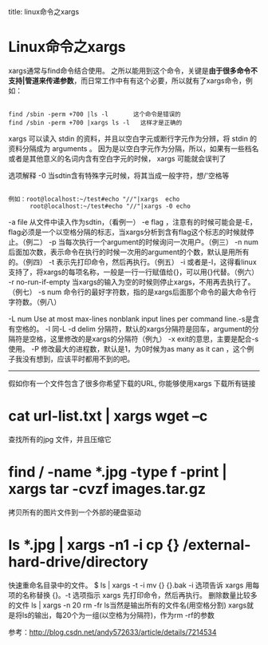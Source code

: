 title: linux命令之xargs 

#  Linux命令之xargs 
xargs通常与find命令结合使用。
之所以能用到这个命令，关键是**由于很多命令不支持|管道来传递参数**，而日常工作中有有这个必要，所以就有了xargs命令，例如：
```

find /sbin -perm +700 |ls -l       这个命令是错误的
find /sbin -perm +700 |xargs ls -l   这样才是正确的

```
xargs 可以读入 stdin 的资料，并且以空白字元或断行字元作为分辨，将 stdin 的资料分隔成为 arguments 。 因为是以空白字元作为分隔，所以，如果有一些档名或者是其他意义的名词内含有空白字元的时候， xargs 可能就会误判了

选项解释
-0 当sdtin含有特殊字元时候，将其当成一般字符，想/'空格等
```

例如：root@localhost:~/test#echo "//"|xargs  echo 
      root@localhost:~/test#echo "//"|xargs -0 echo

``` 
-a file 从文件中读入作为sdtin，（看例一）
-e flag ，注意有的时候可能会是-E，flag必须是一个以空格分隔的标志，当xargs分析到含有flag这个标志的时候就停止。（例二）
-p 当每次执行一个argument的时候询问一次用户。（例三）
-n num 后面加次数，表示命令在执行的时候一次用的argument的个数，默认是用所有的。（例四）
-t 表示先打印命令，然后再执行。（例五）
-i 或者是-I，这得看linux支持了，将xargs的每项名称，一般是一行一行赋值给{}，可以用{}代替。（例六）
-r no-run-if-empty 当xargs的输入为空的时候则停止xargs，不用再去执行了。（例七）
-s num 命令行的最好字符数，指的是xargs后面那个命令的最大命令行字符数。（例八）
 
-L  num Use at most max-lines nonblank input lines per command line.-s是含有空格的。
-l  同-L
-d delim 分隔符，默认的xargs分隔符是回车，argument的分隔符是空格，这里修改的是xargs的分隔符（例九）
-x exit的意思，主要是配合-s使用。
-P 修改最大的进程数，默认是1，为0时候为as many as it can ，这个例子我没有想到，应该平时都用不到的吧。

----
假如你有一个文件包含了很多你希望下载的URL, 你能够使用xargs 下载所有链接
# cat url-list.txt | xargs wget –c
查找所有的jpg 文件，并且压缩它
# find / -name *.jpg -type f -print | xargs tar -cvzf images.tar.gz
拷贝所有的图片文件到一个外部的硬盘驱动 
# ls *.jpg | xargs -n1 -i cp {} /external-hard-drive/directory
快速重命名目录中的文件。
$ ls | xargs -t -i mv {} {}.bak
-i 选项告诉 xargs 用每项的名称替换 {}。-t 选项指示 xargs 先打印命令，然后再执行。
删除数量比较多的文件
ls | xargs -n 20 rm -fr
ls当然是输出所有的文件名(用空格分割)
xargs就是将ls的输出，每20个为一组(以空格为分隔符)，作为rm -rf的参数

参考：http://blog.csdn.net/andy572633/article/details/7214534
